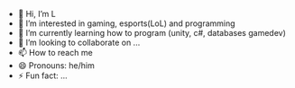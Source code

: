 - 👋 Hi, I’m L
- 👀 I’m interested in gaming, esports(LoL) and programming
- 🌱 I’m currently learning how to program (unity, c#, databases gamedev)
- 💞️ I’m looking to collaborate on ...
- 📫 How to reach me 
- 😄 Pronouns: he/him
- ⚡ Fun fact: ...

<!---
LxLawliet/LxLawliet is a ✨ special ✨ repository because its `README.md` (this file) appears on your GitHub profile.
You can click the Preview link to take a look at your changes.
--->

